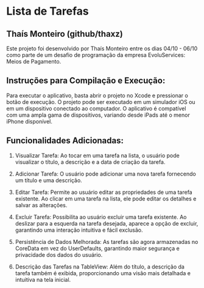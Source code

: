 # Lista de Tarefas 
## Thaís Monteiro (github/thaxz)

Este projeto foi desenvolvido por Thaís Monteiro entre os dias 04/10 - 06/10 como parte de um desafio de programação da empresa EvoluServices: Meios de Pagamento.

## Instruções para Compilação e Execução:

Para executar o aplicativo, basta abrir o projeto no Xcode e pressionar o botão de execução. O projeto pode ser executado em um simulador iOS ou em um dispositivo conectado ao computador. O aplicativo é compatível com uma ampla gama de dispositivos, variando desde iPads até o menor iPhone disponível.


## Funcionalidades Adicionadas:
1. Visualizar Tarefa:
Ao tocar em uma tarefa na lista, o usuário pode visualizar o título, a descrição e a data de criação da tarefa. 

2. Adicionar Tarefa:
O usuário pode adicionar uma nova tarefa fornecendo um título e uma descrição. 

3. Editar Tarefa:
Permite ao usuário editar as propriedades de uma tarefa existente. Ao clicar em uma tarefa na lista, ele pode editar os detalhes e salvar as alterações.

4. Excluir Tarefa:
Possibilita ao usuário excluir uma tarefa existente. Ao deslizar para a esquerda na tarefa desejada, aparece a opção de excluir, garantindo uma interação intuitiva e fácil exclusão.

5. Persistência de Dados Melhorada:
As tarefas são agora armazenadas no CoreData em vez do UserDefaults, garantindo maior segurança e privacidade dos dados do usuário.

6. Descrição das Tarefas na TableView:
Além do título, a descrição da tarefa também é exibida, proporcionando uma visão mais detalhada e intuitiva na tela inicial.




